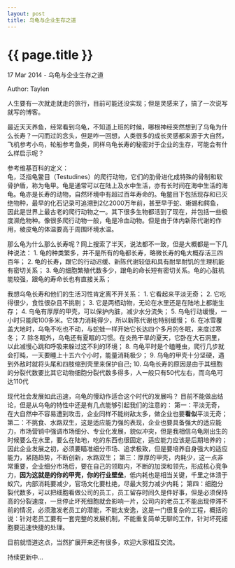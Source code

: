 ```yaml
---
layout: post
title: 乌龟与企业生存之道
---
```


{{ page.title }}
=================

<p class="meta">17 Mar 2014 - 乌龟与企业生存之道</p>
<p class="meta">Author: Taylen</p>

<p>
	人生要有一次就走就走的旅行，目前可能还没实现；但是灵感来了，搞了一次说写就写的博客。
</p>
<p>
	最近天天养鱼，经常看到乌龟，不知道上班的时候，哪根神经突然想到了乌龟为什么长寿？一闪而过的念头，但是咋一回想，人类很多的成长灵感都来源于大自然，飞机参考小鸟，轮船参考鱼类，同样乌龟长寿的秘密对于企业的生存，可能会有什么样启示呢？
</p>
<p>
	参考维基百科的定义：<br/>
	龟，泛指龟鳖目（Testudines）的爬行动物，它们的肋骨进化成特殊的骨制和软骨护盾，称为龟甲。龟是通常可以在陆上及水中生活，亦有长时间在海中生活的海龟。龟亦是长寿的动物，自然环境中有超过百年寿命的。龟鳖目下包括现存和已灭绝物种，最早的化石记录可追溯到2亿2000万年前，甚至早于蛇、蜥蜴和鳄鱼，因此是世界上最古老的爬行动物之一。其下很多生物都活到了现在，并包括一些极度濒危物种。像很多爬行动物一般，龟是冷血动物。但是由于体内新陈代谢的作用，棱皮龟的体温要高于周围环境水温。
</p>
<p class="pre">
	那么龟为什么那么长寿呢？网上搜索了半天，说法都不一致，但是大概都是一下几种说法：
	1. 龟的种类繁多，并不是所有的龟都长寿，略微长寿的龟大概存活三四百年；
	2. 龟的长寿，跟它的行动迟缓、新陈代谢较低和具有耐旱耐饥的生理机能有密切关系；
	3. 龟的细胞繁殖代数多少，跟龟的命长短有密切关系。龟的心脏机能较强，跟龟的寿命长也有直接关系；
</p>
<p class="pre">
	我想乌龟长寿和他们的生活习性肯定离不开关系：
	1. 它看起来平淡无奇；
	2. 它吃得很少，食性很杂且不挑剔；
	3. 它是两栖动物，无论在水里还是在陆地上都能生存；
	4. 乌龟有厚厚的甲壳，可以保护内脏，减少水分流失；
	5. 乌龟行动缓慢，一小时只能爬100多米。它体力消耗得少，所以新陈代谢也特别缓慢；
	6. 在冰雪覆盖大地时，乌龟不吃也不动，与蛇蛙一样开始它长达四个多月的冬眠，来度过寒冬；
	7. 除冬眠外，乌龟还有夏眠的习惯。在炎热干旱的夏天，它卧在大石洞里，以此减慢心跳和呼吸来躲过这不利的环境；
	8. 乌龟平时是个瞌睡虫，爬行几步就会打盹，一天要睡上十五六个小时，能量消耗极少；
	9. 乌龟的甲壳十分坚硬，遇到外敌时就将头尾和四肢缩到壳里来保护自己;
	10. 乌龟长寿的原因是由于其细胞的分裂代数要比其它动物细胞分裂代数多得多，人一般只有50代左右，而乌龟可达110代
</p>
<p class="pre">
	现代社会发展如此迅速，乌龟的慢动作适合这个时代的发展吗？
	目前不能做出结论，但是从乌龟的特性中还是有几点能够引起我们的注意的：
	第一：平淡无奇，在大自然中不容易遭到攻击，企业同样不能树敌太多，做企业也要<b>看似</b>平淡无奇；
	第二：不挑食、水路双生，这是适应能力强的表现，企业也要具备强大的适应能力，市场营销中强调市场细分、专业化发展，貌似冲突，但是我相信乌龟刚出生的时候要么在水里，要么在陆地，吃的东西也很固定，适应能力应该是后期培养的；因此企业发展之初，必须要瞄准细分市场、追求极致，但是要培养自身强大的适应能力，紧随趋势，不断创新，水路双生；
	第三：厚厚的甲壳，内耗少，这一点非常重要，企业细分市场后，要在自己的领取内，不断的加深和领先，形成核心竞争力，<b>因为这就是的你的甲壳，你的行业壁垒</b>，低内耗也是相当关键，千里之体溃于蚁穴，内部消耗要减少，官场文化要杜绝，尽最大努力减少内耗；
	第四：细胞分裂代数多，可以把细胞看做公司的员工，员工留存时间久是件好事，但是必须保持高的分裂速度，一旦停止坏死细胞就会影响一片，公司内的老员工不能出现停滞不前的情况，必须激发老员工的潜能，不能太安逸，这是一门很复杂的工程，概括的说：针对老员工要有一套完整的发展机制，不能重复简单无聊的工作，针对坏死细胞要迅速快捷的处理。
</p>
<p>
	目前就悟道这点，当然扩展开来还有很多，欢迎大家相互交流。
</p>
<p>
	持续更新中...
</p>


